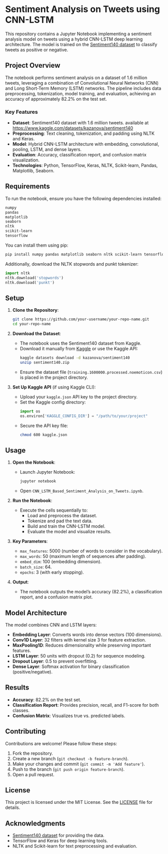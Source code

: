 # Sentiment Analysis on Tweets using CNN-LSTM

This repository contains a Jupyter Notebook implementing a sentiment analysis model on tweets using a hybrid CNN-LSTM deep learning architecture. The model is trained on the [Sentiment140 dataset](https://www.kaggle.com/datasets/kazanova/sentiment140) to classify tweets as positive or negative.

## Project Overview

The notebook performs sentiment analysis on a dataset of 1.6 million tweets, leveraging a combination of Convolutional Neural Networks (CNN) and Long Short-Term Memory (LSTM) networks. The pipeline includes data preprocessing, tokenization, model training, and evaluation, achieving an accuracy of approximately 82.2% on the test set.

### Key Features
- **Dataset**: Sentiment140 dataset with 1.6 million tweets. available at https://www.kaggle.com/datasets/kazanova/sentiment140
- **Preprocessing**: Text cleaning, tokenization, and padding using NLTK and Keras.
- **Model**: Hybrid CNN-LSTM architecture with embedding, convolutional, pooling, LSTM, and dense layers.
- **Evaluation**: Accuracy, classification report, and confusion matrix visualization.
- **Technologies**: Python, TensorFlow, Keras, NLTK, Scikit-learn, Pandas, Matplotlib, Seaborn.

## Requirements

To run the notebook, ensure you have the following dependencies installed:

```bash
numpy
pandas
matplotlib
seaborn
nltk
scikit-learn
tensorflow
```

You can install them using pip:

```bash
pip install numpy pandas matplotlib seaborn nltk scikit-learn tensorflow
```

Additionally, download the NLTK stopwords and punkt tokenizer:

```python
import nltk
nltk.download('stopwords')
nltk.download('punkt')
```

## Setup

1. **Clone the Repository**:
   ```bash
   git clone https://github.com/your-username/your-repo-name.git
   cd your-repo-name
   ```

2. **Download the Dataset**:
   - The notebook uses the Sentiment140 dataset from Kaggle.
   - Download it manually from [Kaggle](https://www.kaggle.com/datasets/kazanova/sentiment140) or use the Kaggle API:
     ```bash
     kaggle datasets download -d kazanova/sentiment140
     unzip sentiment140.zip
     ```
   - Ensure the dataset file (`training.1600000.processed.noemoticon.csv`) is placed in the project directory.

3. **Set Up Kaggle API** (if using Kaggle CLI):
   - Upload your `kaggle.json` API key to the project directory.
   - Set the Kaggle config directory:
     ```python
     import os
     os.environ['KAGGLE_CONFIG_DIR'] = "/path/to/your/project"
     ```
   - Secure the API key file:
     ```bash
     chmod 600 kaggle.json
     ```

## Usage

1. **Open the Notebook**:
   - Launch Jupyter Notebook:
     ```bash
     jupyter notebook
     ```
   - Open `CNN_LSTM_Based_Sentiment_Analysis_on_Tweets.ipynb`.

2. **Run the Notebook**:
   - Execute the cells sequentially to:
     - Load and preprocess the dataset.
     - Tokenize and pad the text data.
     - Build and train the CNN-LSTM model.
     - Evaluate the model and visualize results.

3. **Key Parameters**:
   - `max_features`: 5000 (number of words to consider in the vocabulary).
   - `max_words`: 50 (maximum length of sequences after padding).
   - `embed_dim`: 100 (embedding dimension).
   - `batch_size`: 64.
   - `epochs`: 3 (with early stopping).

4. **Output**:
   - The notebook outputs the model’s accuracy (82.2%), a classification report, and a confusion matrix plot.

## Model Architecture

The model combines CNN and LSTM layers:
- **Embedding Layer**: Converts words into dense vectors (100 dimensions).
- **Conv1D Layer**: 32 filters with kernel size 3 for feature extraction.
- **MaxPooling1D**: Reduces dimensionality while preserving important features.
- **LSTM Layer**: 50 units with dropout (0.2) for sequence modeling.
- **Dropout Layer**: 0.5 to prevent overfitting.
- **Dense Layer**: Softmax activation for binary classification (positive/negative).

## Results

- **Accuracy**: 82.2% on the test set.
- **Classification Report**: Provides precision, recall, and F1-score for both classes.
- **Confusion Matrix**: Visualizes true vs. predicted labels.

## Contributing

Contributions are welcome! Please follow these steps:
1. Fork the repository.
2. Create a new branch (`git checkout -b feature-branch`).
3. Make your changes and commit (`git commit -m 'Add feature'`).
4. Push to the branch (`git push origin feature-branch`).
5. Open a pull request.

## License

This project is licensed under the MIT License. See the [LICENSE](LICENSE) file for details.

## Acknowledgments

- [Sentiment140 dataset](https://www.kaggle.com/datasets/kazanova/sentiment140) for providing the data.
- TensorFlow and Keras for deep learning tools.
- NLTK and Scikit-learn for text preprocessing and evaluation.
